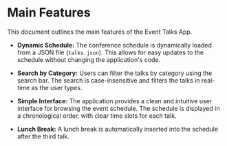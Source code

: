# Main Features

This document outlines the main features of the Event Talks App.

*   **Dynamic Schedule:** The conference schedule is dynamically loaded from a JSON file (`talks.json`). This allows for easy updates to the schedule without changing the application's code.

*   **Search by Category:** Users can filter the talks by category using the search bar. The search is case-insensitive and filters the talks in real-time as the user types.

*   **Simple Interface:** The application provides a clean and intuitive user interface for browsing the event schedule. The schedule is displayed in a chronological order, with clear time slots for each talk.

*   **Lunch Break:** A lunch break is automatically inserted into the schedule after the third talk.
